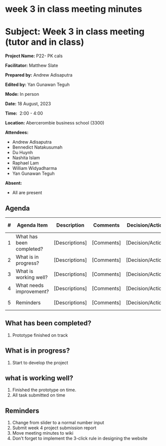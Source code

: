 # week 3 in class meeting minutes

# **Subject: Week 3 in class meeting (tutor and in class)**

**Project Name:** P22- PK cals

**Facilitator:** Matthew Slate

**Prepared by:** Andrew Adisaputra

**Edited by:** Yan Gunawan Teguh

**Mode:** In person

**Date:** 18 August, 2023

**Time:**  2:00 - 4:00

**Location:** Abercerombie business school (3300)

**Attendees:** 

- Andrew Adisaputra
- Bennedict Natakusumah
- Du Huynh
- Nashita Islam
- Raphael Lam
- William Widyadharma
- Yan Gunawan Teguh

**Absent:**

- All are present

## **Agenda**

| # | Agenda Item | Description | Comments | Decision/Action | Who? | Items for Escalation |
| --- | --- | --- | --- | --- | --- | --- |
| 1 | What has been completed? | [Descriptions] | [Comments] | [Decision/Action] | [Who?] | [Items for Escalation] |
| 2 | What is in progress? | [Descriptions] | [Comments] | [Decision/Action] | [Who?] | [Items for Escalation] |
| 3 | What is working well? | [Descriptions] | [Comments] | [Decision/Action] | [Who?] | [Items for Escalation] |
| 4 | What needs improvement? | [Descriptions] | [Comments] | [Decision/Action] | [Who?] | [Items for Escalation] |
| 5 | Reminders | [Descriptions] | [Comments] | [Decision/Action] | [Who?] | [Items for Escalation] |

## What has been completed?

1. Prototype finished on track

## What is in progress?

1. Start to develop the project

## what is working well?

1. Finished the prototype on time.
2. All task submitted on time

## Reminders

1. Change from slider to a normal number input
2. Submit week 4 project submission report
3. Move meeting minutes to wiki
4. Don't forget to implement the 3-click rule in designing the website